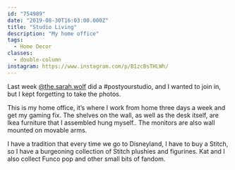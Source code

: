 ```yaml
---
id: "754989"
date: "2019-08-30T16:03:00.000Z"
title: "Studio Living"
description: "My home office"
tags:
  - Home Decor
classes:
  - double-column
instagram: https://www.instagram.com/p/B1zcBsTHLWh/
---
```

Last week [@the.sarah.wolf](https://www.instagram.com/the.sarah.wolf/) did a #postyourstudio, and I wanted to join in, but I kept forgetting to take the photos.

This is my home office, it’s where I work from home three days a week and get my gaming fix. The shelves on the wall, as well as the desk itself, are Ikea furniture that I assembled hung myself.. The monitors are also wall mounted on movable arms.

I have a tradition that every time we go to Disneyland, I have to buy a Stitch, so I have a burgeoning collection of Stitch plushies and figurines. Kat and I also collect Funco pop and other small bits of fandom.
